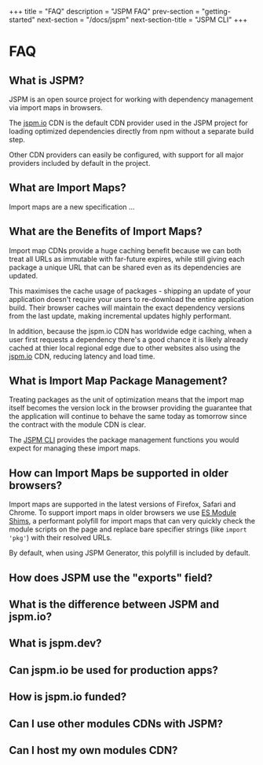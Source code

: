 +++
title = "FAQ"
description = "JSPM FAQ"
prev-section = "getting-started"
next-section = "/docs/jspm"
next-section-title = "JSPM CLI"
+++

# FAQ

## What is JSPM?

JSPM is an open source project for working with dependency management via import maps in browsers.

The [jspm.io](/cdn) CDN is the default CDN provider used in the JSPM project for loading optimized dependencies directly from npm without a separate build step.

Other CDN providers can easily be configured, with support for all major providers included by default in the project.

## What are Import Maps?

Import maps are a new specification ...

## What are the Benefits of Import Maps?

Import map CDNs provide a huge caching benefit because we can both treat all URLs as immutable with far-future expires, while still giving each package a unique URL that can be shared even as its dependencies are updated.

This maximises the cache usage of packages - shipping an update of your application doesn't require your users to re-download the entire application build. Their browser caches will maintain the exact dependency versions from the last update, making incremental updates highly performant.

In addition, because the jspm.io CDN has worldwide edge caching, when a user first requests a dependency there's a good chance it is likely already cached at thier local regional edge due to other websites also using the [jspm.io](/cdn) CDN, reducing latency and load time.

## What is Import Map Package Management?

Treating packages as the unit of optimization means that the import map itself becomes the version lock in the browser providing the guarantee that the application will continue to behave the same today as tomorrow since the contract with the module CDN is clear.

The [JSPM CLI](/docs/#cli) provides the package management functions you would expect for managing these import maps.

## How can Import Maps be supported in older browsers?

Import maps are supported in the latest versions of Firefox, Safari and Chrome. To support import maps in older browsers we use [ES Module Shims](https://github.com/guybedford/es-module-shims), a performant polyfill for import maps that can very quickly check the module scripts on the page and replace bare specifier strings (like `import 'pkg'`) with their resolved URLs.

By default, when using JSPM Generator, this polyfill is included by default.

## How does JSPM use the "exports" field?

## What is the difference between JSPM and jspm.io?

## What is jspm.dev?

## Can jspm.io be used for production apps?

## How is jspm.io funded?

## Can I use other modules CDNs with JSPM?

## Can I host my own modules CDN?
